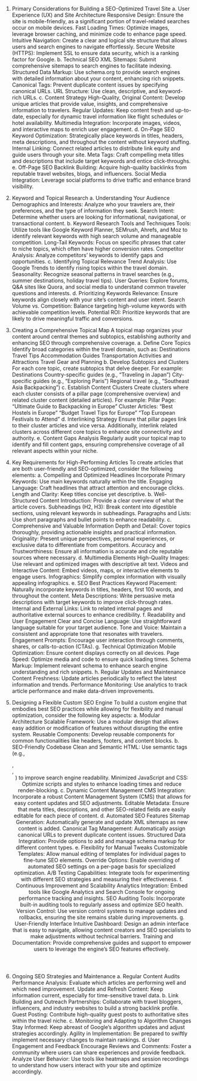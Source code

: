 1. Primary Considerations for Building a SEO-Optimized Travel Site
a. User Experience (UX) and Site Architecture
Responsive Design: Ensure the site is mobile-friendly, as a significant portion of travel-related searches occur on mobile devices.
Fast Loading Times: Optimize images, leverage browser caching, and minimize code to enhance page speed.
Intuitive Navigation: Create a clear and logical site structure that allows users and search engines to navigate effortlessly.
Secure Website (HTTPS): Implement SSL to ensure data security, which is a ranking factor for Google.
b. Technical SEO
XML Sitemaps: Submit comprehensive sitemaps to search engines to facilitate indexing.
Structured Data Markup: Use schema.org to provide search engines with detailed information about your content, enhancing rich snippets.
Canonical Tags: Prevent duplicate content issues by specifying canonical URLs.
URL Structure: Use clean, descriptive, and keyword-rich URLs.
c. Content Strategy
High-Quality, Original Content: Develop unique articles that provide value, insights, and comprehensive information to travelers.
Regular Updates: Keep content fresh and up-to-date, especially for dynamic travel information like flight schedules or hotel availability.
Multimedia Integration: Incorporate images, videos, and interactive maps to enrich user engagement.
d. On-Page SEO
Keyword Optimization: Strategically place keywords in titles, headers, meta descriptions, and throughout the content without keyword stuffing.
Internal Linking: Connect related articles to distribute link equity and guide users through your site.
Meta Tags: Craft compelling meta titles and descriptions that include target keywords and entice click-throughs.
e. Off-Page SEO
Backlink Building: Acquire high-quality backlinks from reputable travel websites, blogs, and influencers.
Social Media Integration: Leverage social platforms to drive traffic and enhance brand visibility.

2. Keyword and Topical Research
a. Understanding Your Audience
Demographics and Interests: Analyze who your travelers are, their preferences, and the type of information they seek.
Search Intent: Determine whether users are looking for informational, navigational, or transactional content.
b. Keyword Research Tools and Techniques
Tools: Utilize tools like Google Keyword Planner, SEMrush, Ahrefs, and Moz to identify relevant keywords with high search volume and manageable competition.
Long-Tail Keywords: Focus on specific phrases that cater to niche topics, which often have higher conversion rates.
Competitor Analysis: Analyze competitors’ keywords to identify gaps and opportunities.
c. Identifying Topical Relevance
Trend Analysis: Use Google Trends to identify rising topics within the travel domain.
Seasonality: Recognize seasonal patterns in travel searches (e.g., summer destinations, holiday travel tips).
User Queries: Explore forums, Q&A sites like Quora, and social media to understand common traveler questions and interests.
d. Prioritizing Keywords
Relevance: Ensure keywords align closely with your site’s content and user intent.
Search Volume vs. Competition: Balance targeting high-volume keywords with achievable competition levels.
Potential ROI: Prioritize keywords that are likely to drive meaningful traffic and conversions.

3. Creating a Comprehensive Topical Map
A topical map organizes your content around central themes and subtopics, establishing authority and enhancing SEO through comprehensive coverage.
a. Define Core Topics
Identify broad categories within the travel domain, such as:
Destinations
Travel Tips
Accommodation Guides
Transportation
Activities and Attractions
Travel Gear and Planning
b. Develop Subtopics and Clusters
For each core topic, create subtopics that delve deeper. For example:
Destinations
Country-specific guides (e.g., “Traveling in Japan”)
City-specific guides (e.g., “Exploring Paris”)
Regional travel (e.g., “Southeast Asia Backpacking”)
c. Establish Content Clusters
Create clusters where each cluster consists of a pillar page (comprehensive overview) and related cluster content (detailed articles). For example:
Pillar Page: “Ultimate Guide to Backpacking in Europe”
Cluster Articles:
“Best Hostels in Europe”
“Budget Travel Tips for Europe”
“Top European Festivals to Attend”
d. Interlinking Strategy
Ensure that pillar pages link to their cluster articles and vice versa. Additionally, interlink related clusters across different core topics to enhance site connectivity and authority.
e. Content Gaps Analysis
Regularly audit your topical map to identify and fill content gaps, ensuring comprehensive coverage of all relevant aspects within your niche.

4. Key Requirements for High-Performing Articles
To create articles that are both user-friendly and SEO-optimized, consider the following elements:
a. Compelling and Optimized Headlines
Incorporate Primary Keywords: Use main keywords naturally within the title.
Engaging Language: Craft headlines that attract attention and encourage clicks.
Length and Clarity: Keep titles concise yet descriptive.
b. Well-Structured Content
Introduction: Provide a clear overview of what the article covers.
Subheadings (H2, H3): Break content into digestible sections, using relevant keywords in subheadings.
Paragraphs and Lists: Use short paragraphs and bullet points to enhance readability.
c. Comprehensive and Valuable Information
Depth and Detail: Cover topics thoroughly, providing actionable insights and practical information.
Originality: Present unique perspectives, personal experiences, or exclusive data to differentiate from competitors.
Accuracy and Trustworthiness: Ensure all information is accurate and cite reputable sources where necessary.
d. Multimedia Elements
High-Quality Images: Use relevant and optimized images with descriptive alt text.
Videos and Interactive Content: Embed videos, maps, or interactive elements to engage users.
Infographics: Simplify complex information with visually appealing infographics.
e. SEO Best Practices
Keyword Placement: Naturally incorporate keywords in titles, headers, first 100 words, and throughout the content.
Meta Descriptions: Write persuasive meta descriptions with target keywords to improve click-through rates.
Internal and External Links: Link to related internal pages and authoritative external sources to enhance credibility.
f. Readability and User Engagement
Clear and Concise Language: Use straightforward language suitable for your target audience.
Tone and Voice: Maintain a consistent and appropriate tone that resonates with travelers.
Engagement Prompts: Encourage user interaction through comments, shares, or calls-to-action (CTAs).
g. Technical Optimization
Mobile Optimization: Ensure content displays correctly on all devices.
Page Speed: Optimize media and code to ensure quick loading times.
Schema Markup: Implement relevant schema to enhance search engine understanding and rich snippets.
h. Regular Updates and Maintenance
Content Freshness: Update articles periodically to reflect the latest information and trends.
Performance Monitoring: Use analytics to track article performance and make data-driven improvements.

5. Designing a Flexible Custom SEO Engine
To build a custom engine that embodies best SEO practices while allowing for flexibility and manual optimization, consider the following key aspects:
a. Modular Architecture
Scalable Framework: Use a modular design that allows easy addition or modification of features without disrupting the entire system.
Reusable Components: Develop reusable components for common functionalities like headers, footers, and content blocks.
b. SEO-Friendly Codebase
Clean and Semantic HTML: Use semantic tags (e.g., <article>, <section>, <header>) to improve search engine readability.
Minimized JavaScript and CSS: Optimize scripts and styles to enhance loading times and reduce render-blocking.
c. Dynamic Content Management
CMS Integration: Incorporate a robust Content Management System (CMS) that allows for easy content updates and SEO adjustments.
Editable Metadata: Ensure that meta titles, descriptions, and other SEO-related fields are easily editable for each piece of content.
d. Automated SEO Features
Sitemap Generation: Automatically generate and update XML sitemaps as new content is added.
Canonical Tag Management: Automatically assign canonical URLs to prevent duplicate content issues.
Structured Data Integration: Provide options to add and manage schema markup for different content types.
e. Flexibility for Manual Tweaks
Customizable Templates: Allow manual editing of templates for individual pages to fine-tune SEO elements.
Override Options: Enable overriding of automated SEO settings on a per-page basis for specialized optimization.
A/B Testing Capabilities: Integrate tools for experimenting with different SEO strategies and measuring their effectiveness.
f. Continuous Improvement and Scalability
Analytics Integration: Embed tools like Google Analytics and Search Console for ongoing performance tracking and insights.
SEO Auditing Tools: Incorporate built-in auditing tools to regularly assess and optimize SEO health.
Version Control: Use version control systems to manage updates and rollbacks, ensuring the site remains stable during improvements.
g. User-Friendly Interface
Intuitive Dashboard: Design an admin interface that is easy to navigate, allowing content creators and SEO specialists to make adjustments without technical barriers.
Training and Documentation: Provide comprehensive guides and support to empower users to leverage the engine’s SEO features effectively.

6. Ongoing SEO Strategies and Maintenance
a. Regular Content Audits
Performance Analysis: Evaluate which articles are performing well and which need improvement.
Update and Refresh Content: Keep information current, especially for time-sensitive travel data.
b. Link Building and Outreach
Partnerships: Collaborate with travel bloggers, influencers, and industry websites to build a strong backlink profile.
Guest Posting: Contribute high-quality guest posts to authoritative sites within the travel niche.
c. Monitoring and Adapting to Algorithm Changes
Stay Informed: Keep abreast of Google’s algorithm updates and adjust strategies accordingly.
Agility in Implementation: Be prepared to swiftly implement necessary changes to maintain rankings.
d. User Engagement and Feedback
Encourage Reviews and Comments: Foster a community where users can share experiences and provide feedback.
Analyze User Behavior: Use tools like heatmaps and session recordings to understand how users interact with your site and optimize accordingly.

